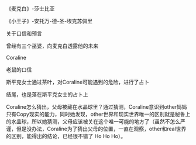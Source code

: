 《麦克白》-莎士比亚

《小王子》-安托万-德-圣-埃克苏佩里

关于口信和预言

曾经有三个巫婆，向麦克白透露他的未来

Coraline

老鼠的口信

斯平克女士通过茶叶，对Coraline可能遇到的危险，进行了占卜

结尾，也是落在斯平克女士的占卜上

Coraline怎么猜出，父母被藏在水晶球里？通过猜测，Coraline意识到other妈妈只有Copy现实的能力，同时她发现，other世界和现实世界唯一的区别就是秘鲁上的水晶球，所以她猜测，父母应该被关在这个唯一可能的地方了（虽然不怎么严谨，但是没办法，Coraline为了猜出父母的位置，一直在观察，other和real世界的区别，能得出的结论，已经很不错了 Ho Ho Ho）。
